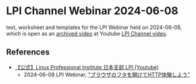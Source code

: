# LPI Channel Webinar 2024-06-08

text, worksheet and templates for the LPI Webinar held on 2024-06-08,
which is open as an [archived video](https://www.youtube.com/watch?v=y84Asag9O1o) at 
Youtube [LPI Channel video](https://www.youtube.com/@linuxprofessionalinstitute906/videos).


## References

- [【公式】Linux Professional Institute 日本支部 LPI (Youtube)](https://www.youtube.com/@linuxprofessionalinstitute906/videos)
    - 2024-06-08 LPI Webinar, ["ブラウザのフタを開けてHTTP体験しよう"](https://www.youtube.com/watch?v=y84Asag9O1o)
